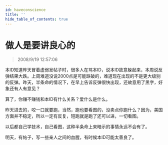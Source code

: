 ```yaml
---
id: haveconscience 
title: ''
hide_table_of_contents: true
---
```


# 做人是要讲良心的

> 2008/9/19 12:57:06

<div style={{color: '#FF0000', fontWeight: 'bold', fontSize: '24px', lineHeight: '200%'}}>

本ID知道昨天冒着虚弱发帖子时，很多人在骂本ID，说本ID故意躲起来，本周说反弹结果大跌。上周难道没说2000点是可能跌破的，难道现在出现的不是更大级别的反弹。昨天，半条命的情况下，在早上告诉反弹很快出现，还故意用了黑字，好象还有人有意见？

 

算了，你赚不赚钱和本ID有什么关系？爱什么是什么。

 

昨天进去的，咬一口就要跑，当然，跑也要看图的，没卖点你跑什么？因为，美国方面并不稳定，所以一定有反复，短跑就是跑了还可以进，一切看图。

 

以后都自己学技术，自己看图，这种半条命上来暗示的事情永远不会有了。

 

明天，有帖子，写一些亲人之间的血腥，有时候本ID可能太善良了。
</div>